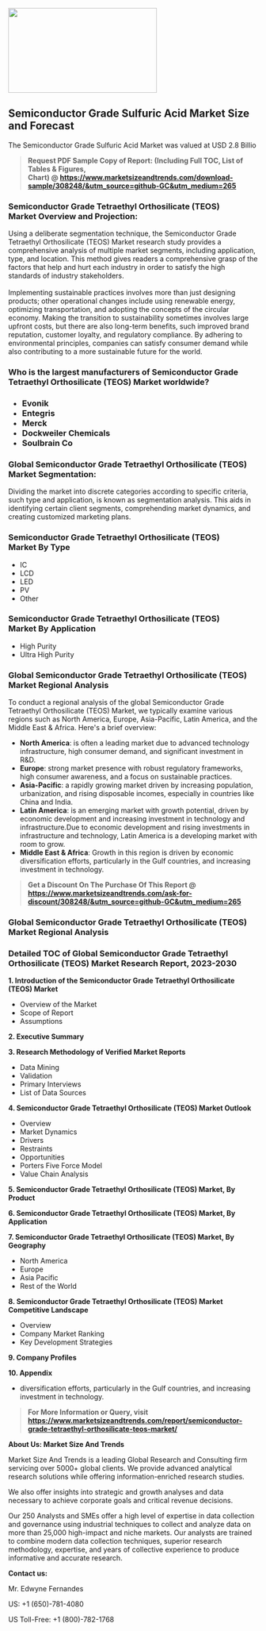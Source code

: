 <p><img class="alignnone size-medium wp-image-20088" src="https://ffe5etoiles.com/wp-content/uploads/2024/12/MST1-300x171.png" alt="" width="300" height="171" /></p><h2>Semiconductor Grade Sulfuric Acid Market Size and Forecast</h2><p>The Semiconductor Grade Sulfuric Acid Market was valued at USD 2.8 Billio</p><blockquote id="" class=""><strong>Request PDF Sample Copy of Report: (Including Full TOC, List of Tables &amp; Figures, Chart)&nbsp;@&nbsp;<strong><a href="https://www.marketsizeandtrends.com/download-sample/308248/&utm_source=github-GC&utm_medium=265" target="_blank">https://www.marketsizeandtrends.com/download-sample/308248/&utm_source=github-GC&utm_medium=265</a></strong></strong></blockquote><h3 id="" class="">Semiconductor Grade Tetraethyl Orthosilicate (TEOS) Market&nbsp;Overview and Projection:</h3><p id="" class="">Using a deliberate segmentation technique, the Semiconductor Grade Tetraethyl Orthosilicate (TEOS) Market research study provides a comprehensive analysis of multiple market segments, including application, type, and location. This method gives readers a comprehensive grasp of the factors that help and hurt each industry in order to satisfy the high standards of industry stakeholders. <br /> <br />Implementing sustainable practices involves more than just designing products; other operational changes include using renewable energy, optimizing transportation, and adopting the concepts of the circular economy. Making the transition to sustainability sometimes involves large upfront costs, but there are also long-term benefits, such improved brand reputation, customer loyalty, and regulatory compliance. By adhering to environmental principles, companies can satisfy consumer demand while also contributing to a more sustainable future for the world.</p><h3 id="" class="">Who is the largest manufacturers of&nbsp;Semiconductor Grade Tetraethyl Orthosilicate (TEOS) Market worldwide?</h3><h3 class=""><p><ul><li>Evonik </li><li> Entegris </li><li> Merck </li><li> Dockweiler Chemicals </li><li> Soulbrain Co</li></ul></p></h3><h3 id="" class="">Global&nbsp;Semiconductor Grade Tetraethyl Orthosilicate (TEOS) Market Segmentation:</h3><p id="" class="">Dividing the market into discrete categories according to specific criteria, such type and application, is known as segmentation analysis. This aids in identifying certain client segments, comprehending market dynamics, and creating customized marketing plans.</p><h3 id="" class="">Semiconductor Grade Tetraethyl Orthosilicate (TEOS) Market&nbsp;By Type</h3><p><p><ul><li>IC</li><li> LCD</li><li> LED</li><li> PV</li><li> Other</p></li></ul></p></p><h3 id="" class="">Semiconductor Grade Tetraethyl Orthosilicate (TEOS) Market&nbsp;By Application</h3><p class=""><p><ul><li>High Purity</li><li> Ultra High Purity</li></ul></p></p><h3 id="" class="">Global Semiconductor Grade Tetraethyl Orthosilicate (TEOS) Market Regional Analysis</h3><p id="" class="">To conduct a regional analysis of the global Semiconductor Grade Tetraethyl Orthosilicate (TEOS) Market, we typically examine various regions such as North America, Europe, Asia-Pacific, Latin America, and the Middle East &amp; Africa. Here's a brief overview:</p><ul><li><strong>North America</strong>: is often a leading market due to advanced technology infrastructure, high consumer demand, and significant investment in R&amp;D.</li><li><strong>Europe</strong>: strong market presence with robust regulatory frameworks, high consumer awareness, and a focus on sustainable practices.</li><li><strong>Asia-Pacific</strong>: a rapidly growing market driven by increasing population, urbanization, and rising disposable incomes, especially in countries like China and India.</li><li><strong>Latin America</strong>: is an emerging market with growth potential, driven by economic development and increasing investment in technology and infrastructure.Due to economic development and rising investments in infrastructure and technology, Latin America is a developing market with room to grow.</li><li><strong>Middle East &amp; Africa</strong>: Growth in this region is driven by economic diversification efforts, particularly in the Gulf countries, and increasing investment in technology.</li></ul><blockquote id="" class=""><strong>Get a Discount On The Purchase Of This Report @ <strong><a href="https://www.marketsizeandtrends.com/ask-for-discount/308248/&utm_source=github-GC&utm_medium=265" target="_blank">https://www.marketsizeandtrends.com/ask-for-discount/308248/&utm_source=github-GC&utm_medium=265</a></strong></strong></blockquote><h3 id="" class="">Global Semiconductor Grade Tetraethyl Orthosilicate (TEOS) Market Regional Analysis</h3><h3 id="" class="">Detailed TOC of Global Semiconductor Grade Tetraethyl Orthosilicate (TEOS) Market Research Report, 2023-2030</h3><p id="" class=""><strong>1. Introduction of the Semiconductor Grade Tetraethyl Orthosilicate (TEOS) Market</strong></p><ul><li>Overview of the Market</li><li>Scope of Report</li><li>Assumptions</li></ul><p id="" class=""><strong>2. Executive Summary</strong></p><p id="" class=""><strong>3. Research Methodology of Verified Market Reports</strong></p><ul><li>Data Mining</li><li>Validation</li><li>Primary Interviews</li><li>List of Data Sources</li></ul><p id="" class=""><strong>4. Semiconductor Grade Tetraethyl Orthosilicate (TEOS) Market Outlook</strong></p><ul><li>Overview</li><li>Market Dynamics</li><li>Drivers</li><li>Restraints</li><li>Opportunities</li><li>Porters Five Force Model</li><li>Value Chain Analysis</li></ul><p id="" class=""><strong>5. Semiconductor Grade Tetraethyl Orthosilicate (TEOS) Market, By Product</strong></p><p id="" class=""><strong>6. Semiconductor Grade Tetraethyl Orthosilicate (TEOS) Market, By Application</strong></p><p id="" class=""><strong>7. Semiconductor Grade Tetraethyl Orthosilicate (TEOS) Market, By Geography</strong></p><ul><li>North America</li><li>Europe</li><li>Asia Pacific</li><li>Rest of the World</li></ul><p id="" class=""><strong>8. Semiconductor Grade Tetraethyl Orthosilicate (TEOS) Market Competitive Landscape</strong></p><ul><li>Overview</li><li>Company Market Ranking</li><li>Key Development Strategies</li></ul><p id="" class=""><strong>9. Company Profiles</strong></p><p id="" class=""><strong>10. Appendix</strong></p><ul><li>diversification efforts, particularly in the Gulf countries, and increasing investment in technology.</li></ul><blockquote id="" class=""><strong>For More Information or Query, visit <strong><strong><a href="https://www.marketsizeandtrends.com/report/semiconductor-grade-tetraethyl-orthosilicate-teos-market/" target="_blank">https://www.marketsizeandtrends.com/report/semiconductor-grade-tetraethyl-orthosilicate-teos-market/</a></strong></strong></strong></blockquote><p id="" class=""><strong>About Us: Market Size And Trends</strong></p><p id="" class="">Market Size And Trends is a leading Global Research and Consulting firm servicing over 5000+ global clients. We provide advanced analytical research solutions while offering information-enriched research studies.</p><p id="" class="">We also offer insights into strategic and growth analyses and data necessary to achieve corporate goals and critical revenue decisions.</p><p id="" class="">Our 250 Analysts and SMEs offer a high level of expertise in data collection and governance using industrial techniques to collect and analyze data on more than 25,000 high-impact and niche markets. Our analysts are trained to combine modern data collection techniques, superior research methodology, expertise, and years of collective experience to produce informative and accurate research.</p><p id="" class=""><strong>Contact us:</strong></p><p id="" class="">Mr. Edwyne Fernandes</p><p id="" class="">US: +1 (650)-781-4080</p><p id="" class="">US Toll-Free: +1 (800)-782-1768</p>

